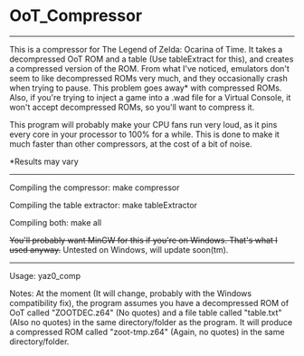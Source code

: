 ﻿# OoT_Compressor

---

This is a compressor for The Legend of Zelda: Ocarina of Time. It takes a decompressed OoT ROM and a table (Use tableExtract for this), and creates a compressed version of the ROM. From what I've noticed, emulators don't seem to like decompressed ROMs very much, and they occasionally crash when trying to pause. This problem goes away\* with compressed ROMs. Also, if you're trying to inject a game into a .wad file for a Virtual Console, it won't accept decompressed ROMs, so you'll want to compress it.

This program will probably make your CPU fans run very loud, as it pins every core in your processor to 100% for a while. This is done to make it much faster than other compressors, at the cost of a bit of noise.

\*Results may vary

---

Compiling the compressor: make compressor 

Compiling the table extractor: make tableExtractor

Compiling both: make all

~~You'll probably want MinGW for this if you're on Windows. That's what I used anyway.~~ Untested on Windows, will update soon(tm).

---

Usage: yaz0_comp

Notes: At the moment (It will change, probably with the Windows compatibility fix), the program assumes you have a decompressed ROM of OoT called "ZOOTDEC.z64" (No quotes) and a file table called "table.txt" (Also no quotes) in the same directory/folder as the program. It will produce a compressed ROM called "zoot-tmp.z64" (Again, no quotes) in the same directory/folder.
